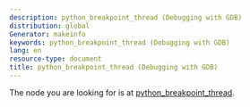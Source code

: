 ```yaml
---
description: python_breakpoint_thread (Debugging with GDB)
distribution: global
Generator: makeinfo
keywords: python_breakpoint_thread (Debugging with GDB)
lang: en
resource-type: document
title: python_breakpoint_thread (Debugging with GDB)
---
```

The node you are looking for is at [python_breakpoint_thread](Breakpoints-In-Python.html#python_005fbreakpoint_005fthread).

